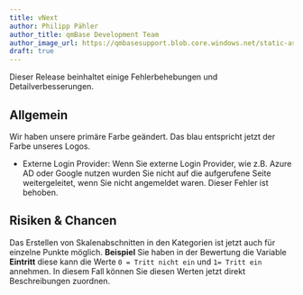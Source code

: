 ```yaml
---
title: vNext
author: Philipp Pähler
author_title: qmBase Development Team
author_image_url: https://qmbasesupport.blob.core.windows.net/static-assets/img/persons/paehler_round.png
draft: true
---
```


Dieser Release beinhaltet einige Fehlerbehebungen und Detailverbesserungen.

<!--truncate-->

## Allgemein

Wir haben unsere primäre Farbe geändert. Das blau entspricht jetzt der Farbe unseres Logos.

- Externe Login Provider: Wenn Sie externe Login Provider, wie z.B. Azure AD oder Google nutzen wurden Sie nicht auf die aufgerufene Seite weitergeleitet, wenn Sie nicht angemeldet waren. Dieser Fehler ist behoben.

## Risiken & Chancen

Das Erstellen von Skalenabschnitten in den Kategorien ist jetzt auch für einzelne Punkte möglich.
**Beispiel** Sie haben in der Bewertung die Variable **Eintritt** diese kann die Werte <code>0 = Tritt nicht ein</code> und <code>1= Tritt ein</code> annehmen.
In diesem Fall können Sie diesen Werten jetzt direkt Beschreibungen zuordnen.
